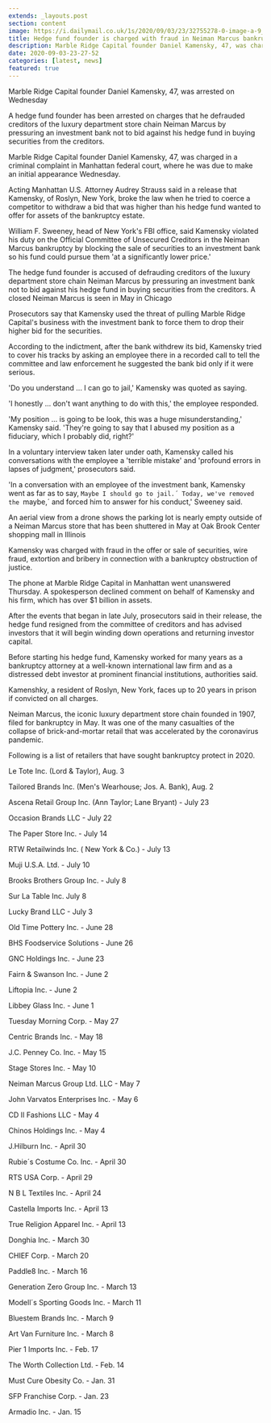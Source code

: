 ```yaml
---
extends: _layouts.post
section: content
image: https://i.dailymail.co.uk/1s/2020/09/03/23/32755278-0-image-a-9_1599171700075.jpg 
title: Hedge fund founder is charged with fraud in Neiman Marcus bankruptcy case 
description: Marble Ridge Capital founder Daniel Kamensky, 47, was charged in a criminal complaint in Manhattan federal court, where he was due to make an initial appearance Wednesday. 
date: 2020-09-03-23-27-52 
categories: [latest, news] 
featured: true 
--- 
```

Marble Ridge Capital founder Daniel Kamensky, 47, was arrested on Wednesday

A hedge fund founder has been arrested on charges that he defrauded creditors of the luxury department store chain Neiman Marcus by pressuring an investment bank not to bid against his hedge fund in buying securities from the creditors.

Marble Ridge Capital founder Daniel Kamensky, 47, was charged in a criminal complaint in Manhattan federal court, where he was due to make an initial appearance Wednesday.

Acting Manhattan U.S. Attorney Audrey Strauss said in a release that Kamensky, of Roslyn, New York, broke the law when he tried to coerce a competitor to withdraw a bid that was higher than his hedge fund wanted to offer for assets of the bankruptcy estate.

William F. Sweeney, head of New York's FBI office, said Kamensky violated his duty on the Official Committee of Unsecured Creditors in the Neiman Marcus bankruptcy by blocking the sale of securities to an investment bank so his fund could pursue them 'at a significantly lower price.'

The hedge fund founder is accused of defrauding creditors of the luxury department store chain Neiman Marcus by pressuring an investment bank not to bid against his hedge fund in buying securities from the creditors. A closed Neiman Marcus is seen in May in Chicago

Prosecutors say that Kamensky used the threat of pulling Marble Ridge Capital's business with the investment bank to force them to drop their higher bid for the securities. 

According to the indictment, after the bank withdrew its bid, Kamensky tried to cover his tracks by asking an employee there in a recorded call to tell the committee and law enforcement he suggested the bank bid only if it were serious.

'Do you understand ... I can go to jail,' Kamensky was quoted as saying.

'I honestly ... don't want anything to do with this,' the employee responded.

'My position ... is going to be look, this was a huge misunderstanding,' Kamensky said. 'They're going to say that I abused my position as a fiduciary, which I probably did, right?'

In a voluntary interview taken later under oath, Kamensky called his conversations with the employee a 'terrible mistake' and 'profound errors in lapses of judgment,' prosecutors said.

'In a conversation with an employee of the investment bank, Kamensky went as far as to say, `Maybe I should go to jail.´ Today, we've removed the `maybe,´ and forced him to answer for his conduct,' Sweeney said. 

An aerial view from a drone shows the parking lot is nearly empty outside of a Neiman Marcus store that has been shuttered in May at Oak Brook Center shopping mall in Illinois

Kamensky was charged with fraud in the offer or sale of securities, wire fraud, extortion and bribery in connection with a bankruptcy obstruction of justice.

The phone at Marble Ridge Capital in Manhattan went unanswered Thursday. A spokesperson declined comment on behalf of Kamensky and his firm, which has over $1 billion in assets.

After the events that began in late July, prosecutors said in their release, the hedge fund resigned from the committee of creditors and has advised investors that it will begin winding down operations and returning investor capital.

Before starting his hedge fund, Kamensky worked for many years as a bankruptcy attorney at a well-known international law firm and as a distressed debt investor at prominent financial institutions, authorities said.

Kamenshky, a resident of Roslyn, New York, faces up to 20 years in prison if convicted on all charges. 

Neiman Marcus, the iconic luxury department store chain founded in 1907, filed for bankruptcy in May. It was one of the many casualties of the collapse of brick-and-mortar retail that was accelerated by the coronavirus pandemic. 

Following is a list of retailers that have sought bankruptcy protect in 2020.

Le Tote Inc. (Lord & Taylor), Aug. 3

Tailored Brands Inc. (Men's Wearhouse; Jos. A. Bank), Aug. 2

Ascena Retail Group Inc. (Ann Taylor; Lane Bryant) - July 23

Occasion Brands LLC - July 22

The Paper Store Inc. - July 14

RTW Retailwinds Inc. ( New York & Co.) - July 13

Muji U.S.A. Ltd. - July 10

Brooks Brothers Group Inc. - July 8

Sur La Table Inc. July 8

Lucky Brand LLC - July 3

Old Time Pottery Inc. - June 28

BHS Foodservice Solutions - June 26

GNC Holdings Inc. - June 23

Fairn & Swanson Inc. - June 2

Liftopia Inc. - June 2

Libbey Glass Inc. - June 1

Tuesday Morning Corp. - May 27

Centric Brands Inc. - May 18

J.C. Penney Co. Inc. - May 15

Stage Stores Inc. - May 10

Neiman Marcus Group Ltd. LLC - May 7

John Varvatos Enterprises Inc. - May 6

CD II Fashions LLC - May 4

Chinos Holdings Inc. - May 4

J.Hilburn Inc. - April 30

Rubie´s Costume Co. Inc. - April 30

RTS USA Corp. - April 29

N B L Textiles Inc. - April 24

Castella Imports Inc. - April 13

True Religion Apparel Inc. - April 13

Donghia Inc. - March 30

CHIEF Corp. - March 20

Paddle8 Inc. - March 16

Generation Zero Group Inc. - March 13

Modell´s Sporting Goods Inc. - March 11

Bluestem Brands Inc. - March 9

Art Van Furniture Inc. - March 8

Pier 1 Imports Inc. - Feb. 17

The Worth Collection Ltd. - Feb. 14

Must Cure Obesity Co. - Jan. 31

SFP Franchise Corp. - Jan. 23

Armadio Inc. - Jan. 15

 

 


